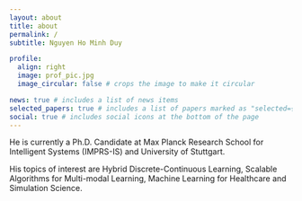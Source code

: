 ```yaml
---
layout: about
title: about
permalink: /
subtitle: Nguyen Ho Minh Duy

profile:
  align: right
  image: prof_pic.jpg
  image_circular: false # crops the image to make it circular

news: true # includes a list of news items
selected_papers: true # includes a list of papers marked as "selected={true}"
social: true # includes social icons at the bottom of the page
---
```

He is currently a Ph.D. Candidate at Max Planck Research School for Intelligent Systems (IMPRS-IS) and University of Stuttgart. 

His topics of interest are Hybrid Discrete-Continuous Learning, Scalable Algorithms for Multi-modal Learning, Machine Learning for Healthcare and Simulation Science.
